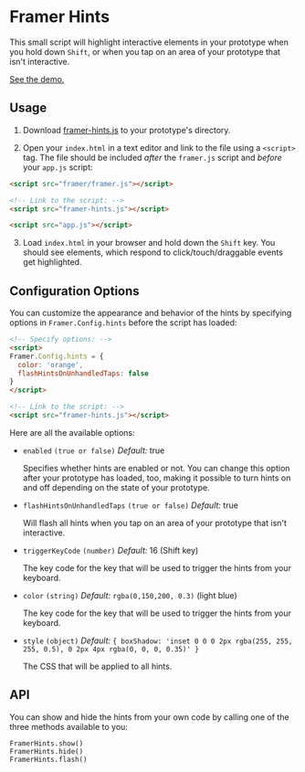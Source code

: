 # Framer Hints

This small script will highlight interactive elements in your prototype when you hold down `Shift`, or when you tap on an area of your prototype that isn't interactive.

[See the demo.](http://tisho.co/framer-hints/example/index.html)

## Usage

1. Download [framer-hints.js](http://tisho.co/framer-hints/framer-hints.js) to your prototype's directory.

2. Open your `index.html` in a text editor and link to the file using a `<script>` tag. The file should be included *after* the `framer.js` script and *before* your `app.js` script:

  ```html
  <script src="framer/framer.js"></script>

  <!-- Link to the script: -->
  <script src="framer-hints.js"></script>

  <script src="app.js"></script>
  ```

3. Load `index.html` in your browser and hold down the `Shift` key. You should see elements, which respond to click/touch/draggable events get highlighted.

## Configuration Options

You can customize the appearance and behavior of the hints by specifying options in `Framer.Config.hints` before the script has loaded:

```html
<!-- Specify options: -->
<script>
Framer.Config.hints = {
  color: 'orange',
  flashHintsOnUnhandledTaps: false
}
</script>

<!-- Link to the script: -->
<script src="framer-hints.js"></script>
```

Here are all the available options:

* `enabled` `(true or false)` *Default:* true

  Specifies whether hints are enabled or not. You can change this option after your prototype has loaded, too, making it possible to turn hints on and off depending on the state of your prototype.

* `flashHintsOnUnhandledTaps` `(true or false)` *Default:* true

  Will flash all hints when you tap on an area of your prototype that isn't interactive.

* `triggerKeyCode` `(number)` *Default:* 16 (Shift key)

  The key code for the key that will be used to trigger the hints from your keyboard.

* `color` `(string)` *Default:* `rgba(0,150,200, 0.3)` (light blue)

  The key code for the key that will be used to trigger the hints from your keyboard.

* `style` `(object)` *Default:* `{ boxShadow: 'inset 0 0 0 2px rgba(255, 255, 255, 0.5), 0 2px 4px rgba(0, 0, 0, 0.35)' }`

  The CSS that will be applied to all hints.

## API

You can show and hide the hints from your own code by calling one of the three methods available to you:

```
FramerHints.show()
FramerHints.hide()
FramerHints.flash()
```
